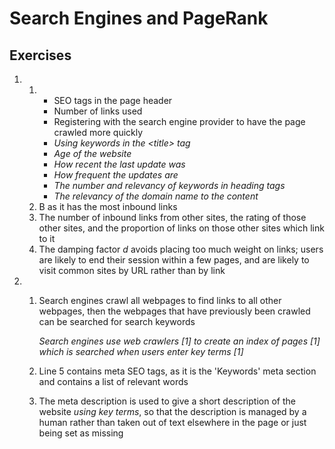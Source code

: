 # Search Engines and PageRank

## Exercises

01. &#x200b;
    01. &#x200b;
        - SEO tags in the page header
        - Number of links used
        - Registering with the search engine provider to have the page crawled more quickly
        - *Using keywords in the \<title\> tag*
        - *Age of the website*
        - *How recent the last update was*
        - *How frequent the updates are*
        - *The number and relevancy of keywords in heading tags*
        - *The relevancy of the domain name to the content*
    02. B as it has the most inbound links
    03. The number of inbound links from other sites, the rating of those other sites, and the proportion of links on those other sites which link to it
    04. The damping factor *d* avoids placing too much weight on links; users are likely to end their session within a few pages, and are likely to visit common sites by URL rather than by link
02. &#x200b;
    01. Search engines crawl all webpages to find links to all other webpages, then the webpages that have previously been crawled can be searched for search keywords

        *Search engines use web crawlers [1] to create an index of pages [1] which is searched when users enter key terms [1]*
    02. Line 5 contains meta SEO tags, as it is the 'Keywords' meta section and contains a list of relevant words
    03. The meta description is used to give a short description of the website *using key terms*, so that the description is managed by a human rather than taken out of text elsewhere in the page or just being set as missing
